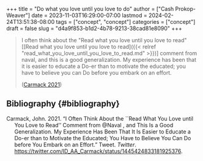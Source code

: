 +++
title = "Do what you love until you love to do"
author = ["Cash Prokop-Weaver"]
date = 2023-11-03T16:29:00-07:00
lastmod = 2024-02-24T13:51:38-08:00
tags = ["concept", "concept"]
categories = ["concept"]
draft = false
slug = "d4a9f853-b1d2-4b78-9213-38cad81e8090"
+++

> I often think about the "Read what you love until you love to read" [[Read what you love until you love to read]({{< relref "read_what_you_love_until_you_love_to_read.md" >}})] comment from naval, and this is a good generalization. My experience has been that it is easier to educate a Do-er than to motivate the educated; you have to believe you can Do before you embark on an effort.
>
> (<a href="#citeproc_bib_item_1">Carmack 2021</a>)


## Bibliography {#bibliography}

<style>.csl-entry{text-indent: -1.5em; margin-left: 1.5em;}</style><div class="csl-bib-body">
  <div class="csl-entry"><a id="citeproc_bib_item_1"></a>Carmack, John. 2021. “I Often Think About the ``Read What You Love until You Love to Read’’ Comment from @Naval , and This Is a Good Generalization. My Experience Has Been That It Is Easier to Educate a Do-er than to Motivate the Educated; You Have to Believe You Can Do before You Embark on an Effort.” Tweet. <i>Twitter</i>. <a href="https://twitter.com/ID_AA_Carmack/status/1445424833181925376">https://twitter.com/ID_AA_Carmack/status/1445424833181925376</a>.</div>
</div>
